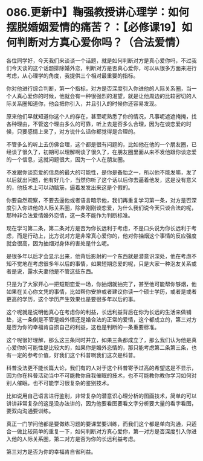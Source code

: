 # 086.更新中】鞠强教授讲心理学：如何摆脱婚姻爱情的痛苦？：【必修课19】如何判断对方真心爱你吗？（合法爱情）

各位同学好，今天我们来谈谈一个话题，就是如何判断对方是真心爱你吗，不过我们今天谈的这个话题排除婚外恋，判断对方是否真心爱你，可以从很多方面来进行考虑，从心理学的角度，我提供三个相对最重要的指标。

你对他进行综合判断，第一个指标，对方是否深度引入你进他的人际关系圈，当一个人真心爱你的时候，他就会有一种很强烈的渴望，就是让他周边的比较密切的人际关系圈知道你，他会把你引入，并且引入的时候你还容易发现。

原来他们早就知道你这个人的存在，甚至呢熟悉了你的情况，凡事呢遮遮掩掩，找各种理由，不管这个理由多么的可靠，听上去是否多么合理，因为在谈恋爱的时候，只要感情上来了，对方说什么话你都觉得是合理的。

不管多么的听上去仿佛合理，这个都是很有问题的，比如他在他的一个朋友圈，已经谈了很久了，初期可以理解啊谈了很久了，在朋友圈里面从来不发他跟你谈恋爱的一个信息，这就问题很大，因为一个人在朋友圈。

不发跟你谈恋爱的信息的最大的可能性，是你是备胎之一，所以他不能发嘛，发了以后就出问题，他有好几个，当然你听了这个话以后你去逼着他发，这是没有意义的，他技术上可以动脑筋，逼着发发出来这是个假的。

你要自然观察，不要去逼他或者语言暗示他，我们再重复学习第一条，对方是否深度引入你进他的人际关系圈，除非刚刚谈恋爱，为什么我们说今天只谈合法的呢，那种非合法爱情婚外恋情，这一条不能作为判断标准。

现在学习第二条，第二条对方是否为你长远利于考虑，不是口头说为你长远利于考虑，而是行动上，比方说对方是非常真心爱你的，他对你抽烟这个事情的反应强度就会很高，因为抽烟对身体的害处是什么呢。

是很多年以后才会显示出来，他背后影射的一个东西就是潜意识深处，他在考虑不知不觉地在考虑很多年以后的事情，如果短期恋爱的呢，只是大家一种泡友关系或者是说，露水夫妻他是不管这些东西。

只是为了大家开心一把短期恋爱一场，你抽烟就抽完了，甚至他可能帮你够烟，他如果在关心你文凭的事情，比如帮你安排或者建议你读一个硕士学历，或者是或者更高的学历，这个学历产生效果也是要很多年以后的事。

这个呢就是说明他真心在考虑你的利益，长远利益背后在你为长远的生活来做铺垫，这一条倒是不管是婚外情还是婚合法的正常的爱情，这个都成立的，第三对方是否为你的幸福肯自损自己的利益，这也是判断的一条重要标准。

这个呢很好理解，那么这三条同时并立，如果三条都成立了，那么我们认为他是真心爱你的可能性是比较大的，如果你是婚外恋情的，那只能考虑第二条第三条，也有一定的参考价值，好我们这个科普啊我们这次是科普。

科普没法更不能长篇大论，我们有的人对于这个科普寄予过高的希望这是不显示，因为你在科普活动当中不可能教你自我催眠的技术，也不可能教你教你学习如何对别人催眠，也不可能学习很复杂的鉴别技术。

比如说用自己语言进行鉴别，非常复杂的潜意识心理分析的图画技术，简单的可以讲讲非常复杂的这是没办法讲的，因为他要看图要看文字分析要大量的看字看图，要双向沟通要训练。

真正一门学问他都是要做练习题的要课堂要训练，而我们这个都是单向沟通，只适合一做比较简单的重复一下，如何判断对方真心爱你，第一对方是否深度引入你进入他的人际关系圈，第二对方是否为你的长远利益考虑。

第三对方是否为你的幸福肯自省利益。